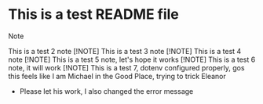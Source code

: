 # This is a test README file
> [!NOTE]
> This is a test 2 note
> [!NOTE]
> This is a test 3 note
> [!NOTE]
> This is a test 4 note
> [!NOTE]
> This is a test 5 note, let's hope it works
> [!NOTE]
> This is a test 6 note, it will work
> [!NOTE]
> This is a test 7, dotenv configured properly, gos this feels like I am Michael in the Good Place, trying to trick Eleanor
- Please let his work, I also changed the error message
